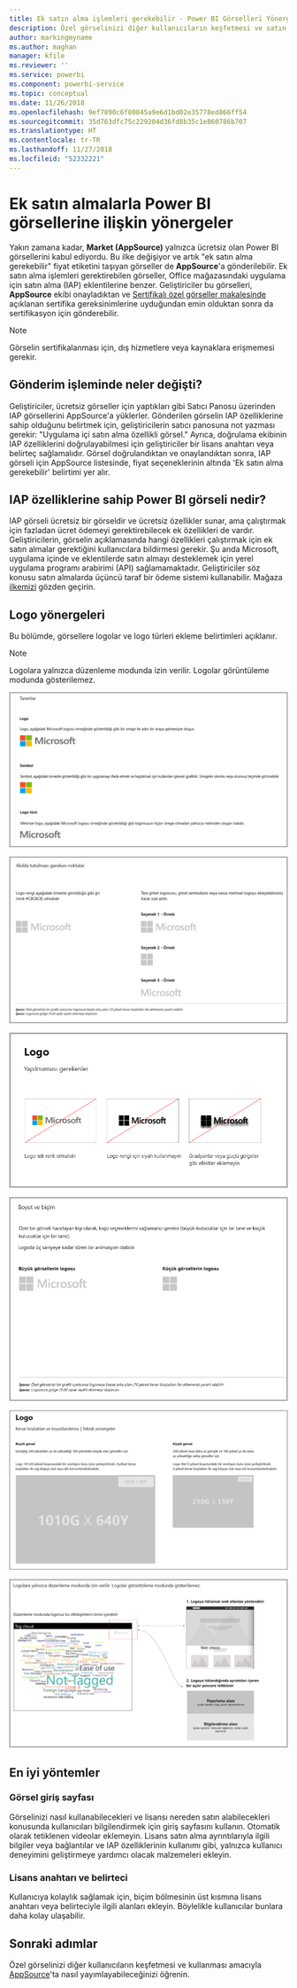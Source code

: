 ```yaml
---
title: Ek satın alma işlemleri gerekebilir - Power BI Görselleri Yönergeleri
description: Özel görselinizi diğer kullanıcıların keşfetmesi ve satın alma yoluyla kullanması amacıyla AppSource'ta nasıl yayımlayabileceğinizi öğrenin.
author: markingmyname
ms.author: maghan
manager: kfile
ms.reviewer: ''
ms.service: powerbi
ms.component: powerbi-service
ms.topic: conceptual
ms.date: 11/26/2018
ms.openlocfilehash: 9ef7890c6f80845a9e6d1bd02e35778ed866ff54
ms.sourcegitcommit: 35d763dfc75c229204d36fd8b35c1e860786b707
ms.translationtype: HT
ms.contentlocale: tr-TR
ms.lasthandoff: 11/27/2018
ms.locfileid: "52332221"
---
```

# <a name="guidelines-for-power-bi-visuals-with-additional-purchases"></a>Ek satın almalarla Power BI görsellerine ilişkin yönergeler

Yakın zamana kadar, **Market (AppSource)** yalnızca ücretsiz olan Power BI görsellerini kabul ediyordu. Bu ilke değişiyor ve artık "ek satın alma gerekebilir" fiyat etiketini taşıyan görseller de **AppSource**'a gönderilebilir. Ek satın alma işlemleri gerektirebilen görseller, Office mağazasındaki uygulama için satın alma (IAP) eklentilerine benzer. Geliştiriciler bu görselleri, **AppSource** ekibi onayladıktan ve [Sertifikalı özel görseller makalesinde](../power-bi-custom-visuals-certified.md) açıklanan sertifika gereksinimlerine uyduğundan emin olduktan sonra da sertifikasyon için gönderebilir.

> [!Note]
> Görselin sertifikalanması için, dış hizmetlere veya kaynaklara erişmemesi gerekir.

## <a name="whats-changing-in-the-submission-process"></a>Gönderim işleminde neler değişti?

Geliştiriciler, ücretsiz görseller için yaptıkları gibi Satıcı Panosu üzerinden IAP görsellerini AppSource'a yüklerler. Gönderilen görselin IAP özelliklerine sahip olduğunu belirtmek için, geliştiricilerin satıcı panosuna not yazması gerekir: "Uygulama içi satın alma özellikli görsel." Ayrıca, doğrulama ekibinin IAP özelliklerini doğrulayabilmesi için geliştiriciler bir lisans anahtarı veya belirteç sağlamalıdır. Görsel doğrulandıktan ve onaylandıktan sonra, IAP görseli için AppSource listesinde, fiyat seçeneklerinin altında 'Ek satın alma gerekebilir' belirtimi yer alır.

## <a name="what-is-a-power-bi-visual-with-iap-features"></a>IAP özelliklerine sahip Power BI görseli nedir?

IAP görseli ücretsiz bir görseldir ve ücretsiz özellikler sunar, ama çalıştırmak için fazladan ücret ödemeyi gerektirebilecek ek özellikleri de vardır. Geliştiricilerin, görselin açıklamasında hangi özellikleri çalıştırmak için ek satın almalar gerektiğini kullanıcılara bildirmesi gerekir. Şu anda Microsoft, uygulama içinde ve eklentilerde satın almayı desteklemek için yerel uygulama programı arabirimi (API) sağlamamaktadır. Geliştiriciler söz konusu satın almalarda üçüncü taraf bir ödeme sistemi kullanabilir. Mağaza [ilkemizi](https://docs.microsoft.com/office/dev/store/validation-policies#2-apps-or-add-ins-can-display-certain-ads) gözden geçirin.

## <a name="logo-guidelines"></a>Logo yönergeleri

Bu bölümde, görsellere logolar ve logo türleri ekleme belirtimleri açıklanır.

> [!NOTE]
> Logolara yalnızca düzenleme modunda izin verilir. Logolar görüntüleme modunda gösterilemez.

![tanımlar](media/office-store-in-app-purchase-visual-guidelines/definitions.png)

![saklanacak öğeler](media/office-store-in-app-purchase-visual-guidelines/things-to-keep-in-mind.png)

![öğeler](media/office-store-in-app-purchase-visual-guidelines/things-to-avoid.png)

![boyut ve biçim ](media/office-store-in-app-purchase-visual-guidelines/size-and-format.png)

![kenar boşlukları ve](media/office-store-in-app-purchase-visual-guidelines/margins-and-sizes.png)

![düzenleme modu](media/office-store-in-app-purchase-visual-guidelines/logos-in-edit-mode.png)

## <a name="best-practices"></a>En iyi yöntemler

### <a name="visual-landing-page"></a>Görsel giriş sayfası

Görselinizi nasıl kullanabilecekleri ve lisansı nereden satın alabilecekleri konusunda kullanıcıları bilgilendirmek için giriş sayfasını kullanın. Otomatik olarak tetiklenen videolar eklemeyin. Lisans satın alma ayrıntılarıyla ilgili bilgiler veya bağlantılar ve IAP özelliklerinin kullanımı gibi, yalnızca kullanıcı deneyimini geliştirmeye yardımcı olacak malzemeleri ekleyin.

### <a name="license-key-and-token"></a>Lisans anahtarı ve belirteci

Kullanıcıya kolaylık sağlamak için, biçim bölmesinin üst kısmına lisans anahtarı veya belirteciyle ilgili alanları ekleyin. Böylelikle kullanıcılar bunlara daha kolay ulaşabilir.

## <a name="next-steps"></a>Sonraki adımlar

Özel görselinizi diğer kullanıcıların keşfetmesi ve kullanması amacıyla [AppSource](office-store.md)'ta nasıl yayımlayabileceğinizi öğrenin.
